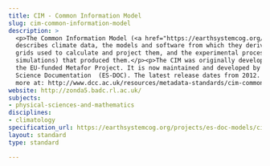 ```yaml
---
title: CIM - Common Information Model
slug: cim-common-information-model
description: >
  <p>The Common Information Model (<a href="https://earthsystemcog.org/projects/es-doc-models/cim">CIM</a>)
  describes climate data, the models and software from which they derive, the geographic
  grids used to calculate and project them, and the experimental processes (typically
  simulations) that produced them.</p><p>The CIM was originally developed by
  the EU-funded Metafor Project. It is now maintained and developed by Earth
  Science Documentation  (ES-DOC). The latest release dates from 2012. - See
  more at: http://www.dcc.ac.uk/resources/metadata-standards/cim-common-information-model#sthash.xAgKwZFR.dpuf</p>
website: http://zonda5.badc.rl.ac.uk/
subjects:
- physical-sciences-and-mathematics
disciplines:
- climatology
specification_url: https://earthsystemcog.org/projects/es-doc-models/cim_versions
layout: standard
type: standard

---
```


